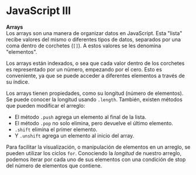 # JavaScript III
**Arrays**<br />
Los arrays son una manera de organizar datos en JavaScript. Esta "lista" recibe valores del mismo o diferentes tipos de datos, separados por una coma dentro de corchetes (`[]`). A estos valores se les denomina "elementos". <br />

Los arrays están indexados, o sea que cada valor dentro de los corchetes es representado por un número, empezando por el cero. Esto es conveniente, ya que se puede acceder a diferentes elementos a través de su índice.<br />

Los arrays tienen propiedades, como su longitud (número de elementos). Se puede conocer la longitud usando `.length`. También, existen métodos que pueden modificar el arreglo: <br />
- El método `.push` agrega un elemento al final de la lista.
- El método `.pop` no solo elimina, pero devuelve el último elemento.
- `.shift` elimina el primer elemento.
- Y `.unshift` agrega un elemento al inicio del array.<br />

Para facilitar la visualización, o manipulación de elementos en un arreglo, se pueden utilizar los ciclos `for`. Conociendo la *longitud* de nuestro arreglo, podemos iterar por cada uno de sus elementos con una condición de stop del número de elementos que contiene.